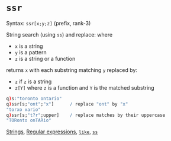 # `ssr`


Syntax: `ssr[x;y;z]` (prefix, rank-3)

String search (using `ss`) and replace: where

- `x` is a string
- `y` is a pattern
- `z` is a string or a function

returns `x` with each substring matching `y` replaced by:

- `z` if `z` is a string 
- `z[Y]` where `z` is a function and `Y` is the matched substring
```q
q)s:"toronto ontario"
q)ssr[s;"ont";"x"]      / replace "ont" by "x"
"torxo xario"
q)ssr[s;"t?r";upper]    / replace matches by their uppercase
"TORonto onTARio"
```

<i class="far fa-hand-point-right"></i> [Strings](/basics/strings), [Regular expressions](/kb/regex), [`like`](/ref/like), [`ss`](/ref/ss)


